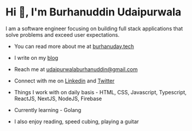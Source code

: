 # Hi 👋, I'm Burhanuddin Udaipurwala

I am a software engineer focusing on building full stack applications that solve problems and exceed user expectations. 

- You can read more about me at [burhanuday.tech](https://burhanuday.tech)

- I write on my [blog](https://dev.to/burhanuday)

- Reach me at [udaipurwalaburhanuddin@gmail.com](mailto:udaipurwalaburhanuddin@gmail.com)

- Connect with me on [Linkedin](https://www.linkedin.com/in/burhanuddin-udaipurwala/) and [Twitter](https://twitter.com/burhanuday)

- Things I work with on daily basis - HTML, CSS, Javascript, Typescript, ReactJS, NextJS, NodeJS, Firebase

- Currently learning - Golang

- I also enjoy reading, speed cubing, playing a guitar
